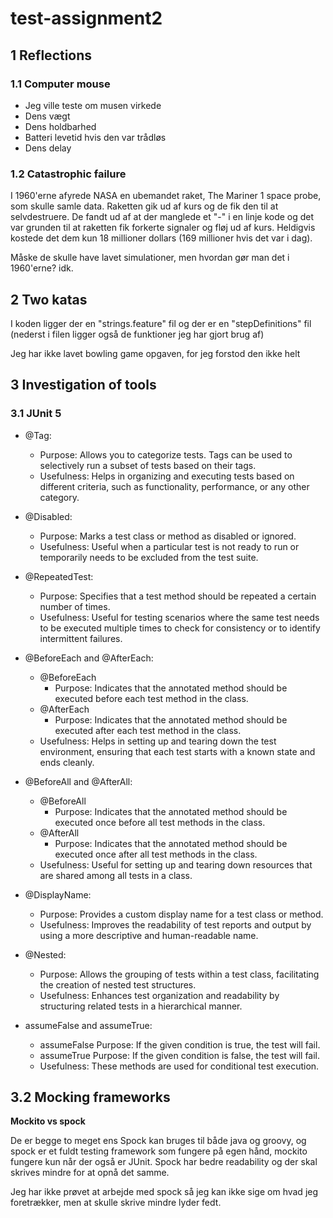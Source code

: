 # test-assignment2

## 1 Reflections
### 1.1 Computer mouse
- Jeg ville teste om musen virkede
- Dens vægt
- Dens holdbarhed
- Batteri levetid hvis den var trådløs
- Dens delay

### 1.2 Catastrophic failure
I 1960'erne afyrede NASA en ubemandet raket, The Mariner 1 space probe, som skulle samle data. Raketten gik ud af kurs og de fik den til at selvdestruere. De fandt ud af at der manglede et "-" i en linje kode og det var grunden til at raketten fik forkerte signaler og fløj ud af kurs. Heldigvis kostede det dem kun 18 millioner dollars (169 millioner hvis det var i dag).

Måske de skulle have lavet simulationer, men hvordan gør man det i 1960'erne? idk.

## 2 Two katas
I koden ligger der en "strings.feature" fil og der er en "stepDefinitions" fil (nederst i filen ligger også de funktioner jeg har gjort brug af)

Jeg har ikke lavet bowling game opgaven, for jeg forstod den ikke helt

## 3 Investigation of tools
### 3.1 JUnit 5
- @Tag:
  - Purpose: Allows you to categorize tests. Tags can be used to selectively run a subset of tests based on their tags.
  - Usefulness: Helps in organizing and executing tests based on different criteria, such as functionality, performance, or any other category.

- @Disabled:
  - Purpose: Marks a test class or method as disabled or ignored.
  - Usefulness: Useful when a particular test is not ready to run or temporarily needs to be excluded from the test suite.

- @RepeatedTest:
  - Purpose: Specifies that a test method should be repeated a certain number of times.
  - Usefulness: Useful for testing scenarios where the same test needs to be executed multiple times to check for consistency or to identify intermittent failures.

- @BeforeEach and @AfterEach:
  - @BeforeEach
    - Purpose: Indicates that the annotated method should be executed before each test method in the class.
  - @AfterEach
    - Purpose: Indicates that the annotated method should be executed after each test method in the class.
  - Usefulness: Helps in setting up and tearing down the test environment, ensuring that each test starts with a known state and ends cleanly.

- @BeforeAll and @AfterAll:
  - @BeforeAll
    - Purpose: Indicates that the annotated method should be executed once before all test methods in the class.
  - @AfterAll
    - Purpose: Indicates that the annotated method should be executed once after all test methods in the class.
  - Usefulness: Useful for setting up and tearing down resources that are shared among all tests in a class.

- @DisplayName:
  - Purpose: Provides a custom display name for a test class or method.
  - Usefulness: Improves the readability of test reports and output by using a more descriptive and human-readable name.

- @Nested:
  - Purpose: Allows the grouping of tests within a test class, facilitating the creation of nested test structures.
  - Usefulness: Enhances test organization and readability by structuring related tests in a hierarchical manner.

- assumeFalse and assumeTrue:
  - assumeFalse Purpose: If the given condition is true, the test will fail.
  - assumeTrue Purpose: If the given condition is false, the test will fail.
  - Usefulness: These methods are used for conditional test execution.

## 3.2 Mocking frameworks
**Mockito vs spock**

De er begge to meget ens
Spock kan bruges til både java og groovy, og spock er et fuldt testing framework som fungere på egen hånd, mockito fungere kun når der også er JUnit.
Spock har bedre readability og der skal skrives mindre for at opnå det samme.

Jeg har ikke prøvet at arbejde med spock så jeg kan ikke sige om hvad jeg foretrækker, men at skulle skrive mindre lyder fedt.
